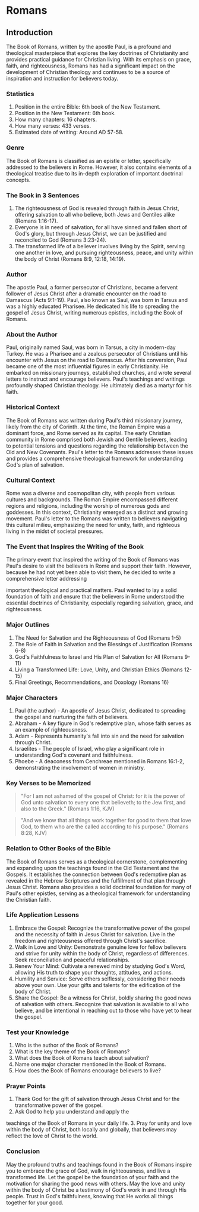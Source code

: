 # Romans

## Introduction

The Book of Romans, written by the apostle Paul, is a profound and theological masterpiece that explores the key doctrines of Christianity and provides practical guidance for Christian living. With its emphasis on grace, faith, and righteousness, Romans has had a significant impact on the development of Christian theology and continues to be a source of inspiration and instruction for believers today.

### Statistics

1. Position in the entire Bible: 6th book of the New Testament.
2. Position in the New Testament: 6th book.
3. How many chapters: 16 chapters.
4. How many verses: 433 verses.
5. Estimated date of writing: Around AD 57-58.

### Genre

The Book of Romans is classified as an epistle or letter, specifically addressed to the believers in Rome. However, it also contains elements of a theological treatise due to its in-depth exploration of important doctrinal concepts.

### The Book in 3 Sentences

1. The righteousness of God is revealed through faith in Jesus Christ, offering salvation to all who believe, both Jews and Gentiles alike (Romans 1:16-17).
2. Everyone is in need of salvation, for all have sinned and fallen short of God's glory, but through Jesus Christ, we can be justified and reconciled to God (Romans 3:23-24).
3. The transformed life of a believer involves living by the Spirit, serving one another in love, and pursuing righteousness, peace, and unity within the body of Christ (Romans 8:9, 12:18, 14:19).

### Author

The apostle Paul, a former persecutor of Christians, became a fervent follower of Jesus Christ after a dramatic encounter on the road to Damascus (Acts 9:1-19). Paul, also known as Saul, was born in Tarsus and was a highly educated Pharisee. He dedicated his life to spreading the gospel of Jesus Christ, writing numerous epistles, including the Book of Romans.

### About the Author

Paul, originally named Saul, was born in Tarsus, a city in modern-day Turkey. He was a Pharisee and a zealous persecutor of Christians until his encounter with Jesus on the road to Damascus. After his conversion, Paul became one of the most influential figures in early Christianity. He embarked on missionary journeys, established churches, and wrote several letters to instruct and encourage believers. Paul's teachings and writings profoundly shaped Christian theology. He ultimately died as a martyr for his faith.

### Historical Context

The Book of Romans was written during Paul's third missionary journey, likely from the city of Corinth. At the time, the Roman Empire was a dominant force, and Rome served as its capital. The early Christian community in Rome comprised both Jewish and Gentile believers, leading to potential tensions and questions regarding the relationship between the Old and New Covenants. Paul's letter to the Romans addresses these issues and provides a comprehensive theological framework for understanding God's plan of salvation.

### Cultural Context

Rome was a diverse and cosmopolitan city, with people from various cultures and backgrounds. The Roman Empire encompassed different regions and religions, including the worship of numerous gods and goddesses. In this context, Christianity emerged as a distinct and growing movement. Paul's letter to the Romans was written to believers navigating this cultural milieu, emphasizing the need for unity, faith, and righteous living in the midst of societal pressures.

### The Event that Inspires the Writing of the Book

The primary event that inspired the writing of the Book of Romans was Paul's desire to visit the believers in Rome and support their faith. However, because he had not yet been able to visit them, he decided to write a comprehensive letter addressing

important theological and practical matters. Paul wanted to lay a solid foundation of faith and ensure that the believers in Rome understood the essential doctrines of Christianity, especially regarding salvation, grace, and righteousness.

### Major Outlines

1. The Need for Salvation and the Righteousness of God (Romans 1-5)
2. The Role of Faith in Salvation and the Blessings of Justification (Romans 6-8)
3. God's Faithfulness to Israel and His Plan of Salvation for All (Romans 9-11)
4. Living a Transformed Life: Love, Unity, and Christian Ethics (Romans 12-15)
5. Final Greetings, Recommendations, and Doxology (Romans 16)

### Major Characters

1. Paul (the author) - An apostle of Jesus Christ, dedicated to spreading the gospel and nurturing the faith of believers.
2. Abraham - A key figure in God's redemptive plan, whose faith serves as an example of righteousness.
3. Adam - Represents humanity's fall into sin and the need for salvation through Christ.
4. Israelites - The people of Israel, who play a significant role in understanding God's covenant and faithfulness.
5. Phoebe - A deaconess from Cenchreae mentioned in Romans 16:1-2, demonstrating the involvement of women in ministry.

### Key Verses to be Memorized

> "For I am not ashamed of the gospel of Christ: for it is the power of God unto salvation to every one that believeth; to the Jew first, and also to the Greek." (Romans 1:16, KJV)

> "And we know that all things work together for good to them that love God, to them who are the called according to his purpose." (Romans 8:28, KJV)

### Relation to Other Books of the Bible

The Book of Romans serves as a theological cornerstone, complementing and expanding upon the teachings found in the Old Testament and the Gospels. It establishes the connection between God's redemptive plan as revealed in the Hebrew Scriptures and the fulfillment of that plan through Jesus Christ. Romans also provides a solid doctrinal foundation for many of Paul's other epistles, serving as a theological framework for understanding the Christian faith.

### Life Application Lessons

1. Embrace the Gospel: Recognize the transformative power of the gospel and the necessity of faith in Jesus Christ for salvation. Live in the freedom and righteousness offered through Christ's sacrifice.
2. Walk in Love and Unity: Demonstrate genuine love for fellow believers and strive for unity within the body of Christ, regardless of differences. Seek reconciliation and peaceful relationships.
3. Renew Your Mind: Cultivate a renewed mind by studying God's Word, allowing His truth to shape your thoughts, attitudes, and actions.
4. Humility and Service: Serve others selflessly, considering their needs above your own. Use your gifts and talents for the edification of the body of Christ.
5. Share the Gospel: Be a witness for Christ, boldly sharing the good news of salvation with others. Recognize that salvation is available to all who believe, and be intentional in reaching out to those who have yet to hear the gospel.

### Test your Knowledge

1. Who is the author of the Book of Romans?
2. What is the key theme of the Book of Romans?
3. What does the Book of Romans teach about salvation?
4. Name one major character mentioned in the Book of Romans.
5. How does the Book of Romans encourage believers to live?

### Prayer Points

1. Thank God for the gift of salvation through Jesus Christ and for the transformative power of the gospel.
2. Ask God to help you understand and apply the

teachings of the Book of Romans in your daily life. 3. Pray for unity and love within the body of Christ, both locally and globally, that believers may reflect the love of Christ to the world.

### Conclusion

May the profound truths and teachings found in the Book of Romans inspire you to embrace the grace of God, walk in righteousness, and live a transformed life. Let the gospel be the foundation of your faith and the motivation for sharing the good news with others. May the love and unity within the body of Christ be a testimony of God's work in and through His people. Trust in God's faithfulness, knowing that He works all things together for your good.
